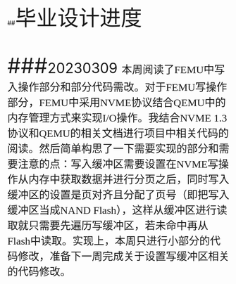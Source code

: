 ##<font size=8>毕业设计进度

###<font size=6>20230309
<font size=5 face="黑体">本周阅读了FEMU中写入操作部分和部分代码需改。对于FEMU写操作部分，FEMU中采用NVME协议结合QEMU中的内存管理方式来实现I/O操作。我结合NVME 1.3协议和QEMU的相关文档进行项目中相关代码的阅读。然后简单构思了一下需要实现的部分和需要注意的点：写入缓冲区需要设置在NVME写操作从内存中获取数据并进行分页之后，同时写入缓冲区的设置是页对齐且分配了页号（即把写入缓冲区当成NAND Flash），这样从缓冲区进行读取就只需要先遍历写缓冲区，若未命中再从Flash中读取。实现上，本周只进行小部分的代码修改，准备下一周完成关于设置写缓冲区相关的代码修改。
